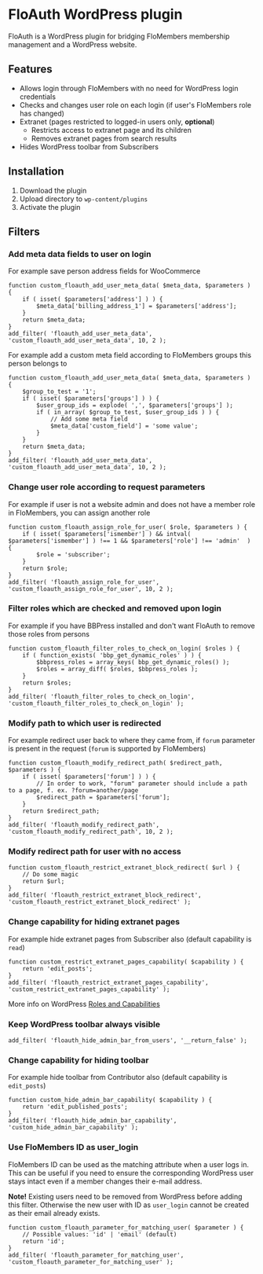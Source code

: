 # FloAuth WordPress plugin #

FloAuth is a WordPress plugin for bridging FloMembers membership management and a WordPress website.


## Features ##

* Allows login through FloMembers with no need for WordPress login credentials
* Checks and changes user role on each login (if user's FloMembers role has changed)
* Extranet (pages restricted to logged-in users only, **optional**)
  * Restricts access to extranet page and its children
  * Removes extranet pages from search results
* Hides WordPress toolbar from Subscribers

## Installation ##

1. Download the plugin
2. Upload directory to `wp-content/plugins`
3. Activate the plugin

## Filters ##

### Add meta data fields to user on login ###

For example save person address fields for WooCommerce

```
function custom_floauth_add_user_meta_data( $meta_data, $parameters ) {
	if ( isset( $parameters['address'] ) ) {
		$meta_data['billing_address_1'] = $parameters['address'];
	}
	return $meta_data;
}
add_filter( 'floauth_add_user_meta_data', 'custom_floauth_add_user_meta_data', 10, 2 );
```

For example add a custom meta field according to FloMembers groups this person belongs to

```
function custom_floauth_add_user_meta_data( $meta_data, $parameters ) {
	$group_to_test = '1';
	if ( isset( $parameters['groups'] ) ) {
		$user_group_ids = explode( ',', $parameters['groups'] );
		if ( in_array( $group_to_test, $user_group_ids ) ) {
			// Add some meta field
			$meta_data['custom_field'] = 'some value';
		} 
	}
	return $meta_data;
}
add_filter( 'floauth_add_user_meta_data', 'custom_floauth_add_user_meta_data', 10, 2 );
```

### Change user role according to request parameters ###

For example if user is not a website admin and does not have a member role in FloMembers, you can assign another role

```
function custom_floauth_assign_role_for_user( $role, $parameters ) {
	if ( isset( $parameters['ismember'] ) && intval( $parameters['ismember'] ) !== 1 && $parameters['role'] !== 'admin'  ) {
		$role = 'subscriber';
	}
	return $role;
}
add_filter( 'floauth_assign_role_for_user', 'custom_floauth_assign_role_for_user', 10, 2 );
```

### Filter roles which are checked and removed upon login ###

For example if you have BBPress installed and don't want FloAuth to remove those roles from persons

```
function custom_floauth_filter_roles_to_check_on_login( $roles ) {
	if ( function_exists( 'bbp_get_dynamic_roles' ) ) {
		$bbpress_roles = array_keys( bbp_get_dynamic_roles() );
		$roles = array_diff( $roles, $bbpress_roles );
	}
	return $roles;
}
add_filter( 'floauth_filter_roles_to_check_on_login', 'custom_floauth_filter_roles_to_check_on_login' );
```

### Modify path to which user is redirected ###

For example redirect user back to where they came from, if `forum` parameter is present in the request (`forum` is supported by FloMembers)

```
function custom_floauth_modify_redirect_path( $redirect_path, $parameters ) {
	if ( isset( $parameters['forum'] ) ) {
		// In order to work, "forum" parameter should include a path to a page, f. ex. ?forum=another/page
		$redirect_path = $parameters['forum'];
	}
	return $redirect_path;
}
add_filter( 'floauth_modify_redirect_path', 'custom_floauth_modify_redirect_path', 10, 2 );
```

### Modify redirect path for user with no access ###

```
function custom_floauth_restrict_extranet_block_redirect( $url ) {
	// Do some magic
	return $url;
}
add_filter( 'floauth_restrict_extranet_block_redirect', 'custom_floauth_restrict_extranet_block_redirect' );
```

### Change capability for hiding extranet pages ###

For example hide extranet pages from Subscriber also (default capability is `read`)

```
function custom_restrict_extranet_pages_capability( $capability ) {
	return 'edit_posts';
}
add_filter( 'floauth_restrict_extranet_pages_capability', 'custom_restrict_extranet_pages_capability' );
```
More info on WordPress [Roles and Capabilities](https://wordpress.org/support/article/roles-and-capabilities/)

### Keep WordPress toolbar always visible ###

```
add_filter( 'floauth_hide_admin_bar_from_users', '__return_false' );
```

### Change capability for hiding toolbar ###

For example hide toolbar from Contributor also (default capability is `edit_posts`)

```
function custom_hide_admin_bar_capability( $capability ) {
	return 'edit_published_posts';
}
add_filter( 'floauth_hide_admin_bar_capability', 'custom_hide_admin_bar_capability' );
```

### Use FloMembers ID as user_login ###

FloMembers ID can be used as the matching attribute when a user logs in. This can be useful if you need to ensure the corresponding WordPress user stays intact even if a member changes their e-mail address.

**Note!** Existing users need to be removed from WordPress before adding this filter. Otherwise the new user with ID as `user_login` cannot be created as their email already exists.

```
function custom_floauth_parameter_for_matching_user( $parameter ) {
	// Possible values: 'id' | 'email' (default)
	return 'id';
}
add_filter( 'floauth_parameter_for_matching_user', 'custom_floauth_parameter_for_matching_user' );
```
